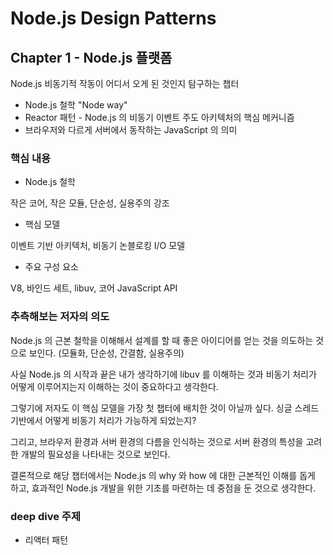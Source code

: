 # Node.js Design Patterns

## Chapter 1 - Node.js 플랫폼

Node.js 비동기적 작동이 어디서 오게 된 것인지 탐구하는 챕터

- Node.js 철학 "Node way"
- Reactor 패턴 - Node.js 의 비동기 이벤트 주도 아키텍처의 핵심 메커니즘
- 브라우저와 다르게 서버에서 동작하는 JavaScript 의 의미

### 핵심 내용

- Node.js 철학

작은 코어, 작은 모듈, 단순성, 실용주의 강조

- 핵심 모델

이벤트 기반 아키텍처, 비동기 논블로킹 I/O 모델

- 주요 구성 요소

V8, 바인드 세트, libuv, 코어 JavaScript API

### 추측해보는 저자의 의도

Node.js 의 근본 철학을 이해해서 설계를 할 때 좋은 아이디어를 얻는 것을 의도하는 것으로 보인다. (모듈화, 단순성, 간결함, 실용주의)

사실 Node.js 의 시작과 끝은 내가 생각하기에 libuv 를 이해하는 것과 비동기 처리가 어떻게 이루어지는지 이해하는 것이 중요하다고 생각한다.

그렇기에 저자도 이 핵심 모델을 가장 첫 챕터에 배치한 것이 아닐까 싶다. 싱글 스레드 기반에서 어떻게 비동기 처리가 가능하게 되었는지?

그리고, 브라우저 환경과 서버 환경의 다름을 인식하는 것으로 서버 환경의 특성을 고려한 개발의 필요성을 나타내는 것으로 보인다.

결론적으로 해당 챕터에서는 Node.js 의 why 와 how 에 대한 근본적인 이해를 돕게 하고, 효과적인 Node.js 개발을 위한 기초를 마련하는 데 중점을 둔 것으로 생각한다.

### deep dive 주제

- 리액터 패턴
